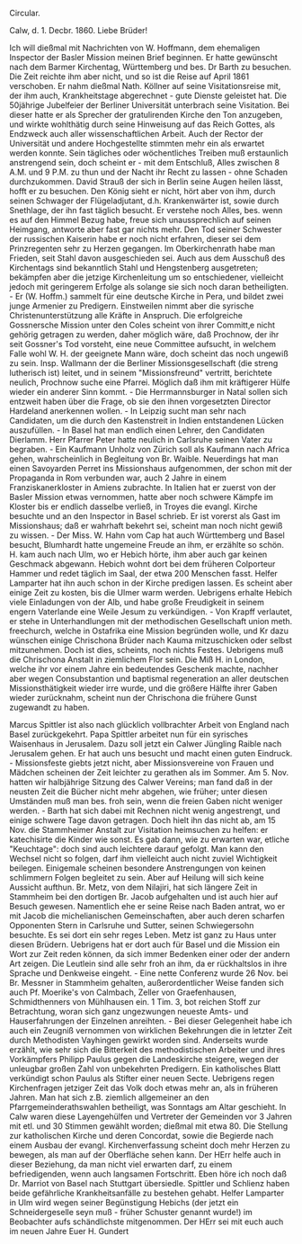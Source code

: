 Circular.

 Calw, d. 1. Decbr. 1860.
Liebe Brüder!

Ich will dießmal mit Nachrichten von W. Hoffmann, dem ehemaligen Inspector der Basler Mission meinen Brief beginnen. Er hatte gewünscht nach dem Barmer Kirchentag, Württemberg und bes. Dr Barth zu besuchen. Die Zeit reichte ihm aber nicht, und so ist die Reise auf April 1861 verschoben. Er nahm dießmal Nath. Köllner auf seine Visitationsreise mit, der ihm auch, Krankheitstage abgerechnet - gute Dienste geleistet hat. Die 50jährige Jubelfeier der Berliner Universität unterbrach seine Visitation. Bei dieser hatte er als Sprecher der gratulirenden Kirche den Ton anzugeben, und wirkte wohlthätig durch seine Hinweisung auf das Reich Gottes, als Endzweck auch aller wissenschaftlichen Arbeit. Auch der Rector der Universität und andere Hochgestellte stimmten mehr ein als erwartet werden konnte. Sein tägliches oder wöchentliches Treiben muß erstaunlich anstrengend sein, doch scheint er - mit dem Entschluß, Alles zwischen 8 A.M. und 9 P.M. zu thun und der Nacht ihr Recht zu lassen - ohne Schaden durchzukommen. David Strauß der sich in Berlin seine Augen heilen lässt, hofft er zu besuchen. Den König sieht er nicht, hört aber von ihm, durch seinen Schwager der Flügeladjutant, d.h. Krankenwärter ist, sowie durch Snethlage, der ihn fast täglich besucht. Er verstehe noch Alles, bes. wenn es auf den Himmel Bezug habe, freue sich unaussprechlich auf seinen Heimgang, antworte aber fast gar nichts mehr. Den Tod seiner Schwester der russischen Kaiserin habe er noch nicht erfahren, dieser sei dem Prinzregenten sehr zu Herzen gegangen. Im Oberkirchenrath habe man Frieden, seit Stahl davon ausgeschieden sei. Auch aus dem Ausschuß des Kirchentags sind bekanntlich Stahl und Hengstenberg ausgetreten; bekämpfen aber die jetzige Kirchenleitung um so entschiedener, vielleicht jedoch mit geringerem Erfolge als solange sie sich noch daran betheiligten. - Er (W. Hoffm.) sammelt für eine deutsche Kirche in Pera, und bildet zwei junge Armenier zu Predigern. Einstweilen nimmt aber die syrische Christenunterstützung alle Kräfte in Anspruch. Die erfolgreiche Gossnersche Mission unter den Coles scheint von ihrer Committ‚e nicht gehörig getragen zu werden, daher möglich wäre, daß Prochnow, der ihr seit Gossner's Tod vorsteht, eine neue Committee aufsucht, in welchem Falle wohl W. H. der geeignete Mann wäre, doch scheint das noch ungewiß zu sein. Insp. Wallmann der die Berliner Missionsgesellschaft (die streng lutherisch ist) leitet, und in seinem "Missionsfreund" vertritt, berichtete neulich, Prochnow suche eine Pfarrei. Möglich daß ihm mit kräftigerer Hülfe wieder ein anderer Sinn kommt. - Die Herrmannsburger in Natal sollen sich entzweit haben über die Frage, ob sie den ihnen vorgesetzten Director Hardeland anerkennen wollen. - In Leipzig sucht man sehr nach Candidaten, um die durch den Kastenstreit in Indien entstandenen Lücken auszufüllen. - In Basel hat man endlich einen Lehrer, den Candidaten Dierlamm. Herr Pfarrer Peter hatte neulich in Carlsruhe seinen Vater zu begraben. - Ein Kaufmann Unholz von Zürich soll als Kaufmann nach Africa gehen, wahrscheinlich in Begleitung von Br. Waible. Neuerdings hat man einen Savoyarden Perret ins Missionshaus aufgenommen, der schon mit der Propaganda in Rom verbunden war, auch 2 Jahre in einem Franziskanerkloster in Amiens zubrachte. In Italien hat er zuerst von der Basler Mission etwas vernommen, hatte aber noch schwere Kämpfe im Kloster bis er endlich dasselbe verließ, in Troyes die evangl. Kirche besuchte und an den Inspector in Basel schrieb. Er ist vorerst als Gast im Missionshaus; daß er wahrhaft bekehrt sei, scheint man noch nicht gewiß zu wissen. - Der Miss. W. Hahn vom Cap hat auch Württemberg und Basel besucht, Blumhardt hatte ungemeine Freude an ihm, er erzählte so schön. H. kam auch nach Ulm, wo er Hebich hörte, ihm aber auch gar keinen Geschmack abgewann. Hebich wohnt dort bei dem früheren Colporteur Hammer und redet täglich im Saal, der etwa 200 Menschen fasst. Helfer Lamparter hat ihn auch schon in der Kirche predigen lassen. Es scheint aber einige Zeit zu kosten, bis die Ulmer warm werden. Uebrigens erhalte Hebich viele Einladungen von der Alb, und habe große Freudigkeit in seinem engern Vaterlande eine Weile Jesum zu verkündigen. - Von Krapff verlautet, er stehe in Unterhandlungen mit der methodischen Gesellschaft union meth. freechurch, welche in Ostafrika eine Mission begründen wolle, und Kr dazu wünschen einige Chrischona Brüder nach Kauma mitzuschicken oder selbst mitzunehmen. Doch ist dies, scheints, noch nichts Festes. Uebrigens muß die Chrischona Anstalt in ziemlichem Flor sein. Die Miß H. in London, welche ihr vor einem Jahre ein bedeutendes Geschenk machte, nachher aber wegen Consubstantion und baptismal regeneration an aller deutschen Missionsthätigkeit wieder irre wurde, und die größere Hälfte ihrer Gaben wieder zurücknahm, scheint nun der Chrischona die frühere Gunst zugewandt zu haben.

Marcus Spittler ist also nach glücklich vollbrachter Arbeit von England nach Basel zurückgekehrt. Papa Spittler arbeitet nun für ein syrisches Waisenhaus in Jerusalem. Dazu soll jetzt ein Calwer Jüngling Raible nach Jerusalem gehen. Er hat auch uns besucht und macht einen guten Eindruck. - Missionsfeste giebts jetzt nicht, aber Missionsvereine von Frauen und Mädchen scheinen der Zeit leichter zu gerathen als im Sommer. Am 5. Nov. hatten wir halbjährige Sitzung des Calwer Vereins; man fand daß in der neusten Zeit die Bücher nicht mehr abgehen, wie früher; unter diesen Umständen muß man bes. froh sein, wenn die freien Gaben nicht weniger werden. - Barth hat sich dabei mit Rechnen nicht wenig angestrengt, und einige schwere Tage davon getragen. Doch hielt ihn das nicht ab, am 15 Nov. die Stammheimer Anstalt zur Visitation heimsuchen zu helfen: er katechisirte die Kinder wie sonst. Es gab dann, wie zu erwarten war, etliche "Keuchtage": doch sind auch leichtere darauf gefolgt. Man kann den Wechsel nicht so folgen, darf ihm vielleicht auch nicht zuviel Wichtigkeit beilegen. Einigemale scheinen besondere Anstrengungen von keinen schlimmern Folgen begleitet zu sein. Aber auf Heilung will sich keine Aussicht aufthun. Br. Metz, von dem Nilajiri, hat sich längere Zeit in Stammheim bei den dortigen Br. Jacob aufgehalten und ist auch hier auf Besuch gewesen. Namentlich ehe er seine Reise nach Baden antrat, wo er mit Jacob die michelianischen Gemeinschaften, aber auch deren scharfen Opponenten Stern in Carlsruhe und Sutter, seinen Schwiegersohn besuchte. Es sei dort ein sehr reges Leben. Metz ist ganz zu Haus unter diesen Brüdern. Uebrigens hat er dort auch für Basel und die Mission ein Wort zur Zeit reden können, da sich immer Bedenken einer oder der andern Art zeigen. Die Leutlein sind alle sehr froh an ihm, da er rückhaltslos in ihre Sprache und Denkweise eingeht. - Eine nette Conferenz wurde 26 Nov. bei Br. Messner in Stammheim gehalten, außerordentlicher Weise fanden sich auch Pf. Moerike's von Calmbach, Zeller von Graefenhausen, Schmidthenners von Mühlhausen ein. 1 Tim. 3, bot reichen Stoff zur Betrachtung, woran sich ganz ungezwungen neueste Amts- und Hauserfahrungen der Einzelnen anreihten. - Bei dieser Gelegenheit habe ich auch ein Zeugniß vernommen von wirklichen Bekehrungen die in letzter Zeit durch Methodisten Vayhingen gewirkt worden sind. Anderseits wurde erzählt, wie sehr sich die Bitterkeit des methodistischen Arbeiter und ihres Vorkämpfers Philipp Paulus gegen die Landeskirche steigere, wegen der unleugbar großen Zahl von unbekehrten Predigern. Ein katholisches Blatt verkündigt schon Paulus als Stifter einer neuen Secte. Uebrigens regen Kirchenfragen jetziger Zeit das Volk doch etwas mehr an, als in früheren Jahren. Man hat sich z.B. ziemlich allgemeiner an den Pfarrgemeinderathswahlen betheiligt, was Sonntags am Altar geschieht. In Calw waren diese Layengehülfen und Vertreter der Gemeinden vor 3 Jahren mit etl. und 30 Stimmen gewählt worden; dießmal mit etwa 80. Die Stellung zur katholischen Kirche und deren Concordat, sowie die Begierde nach einem Ausbau der evangl. Kirchenverfassung scheint doch mehr Herzen zu bewegen, als man auf der Oberfläche sehen kann. Der HErr helfe auch in dieser Beziehung, da man nicht viel erwarten darf, zu einem befriedigenden, wenn auch langsamen Fortschritt. Eben höre ich noch daß Dr. Marriot von Basel nach Stuttgart übersiedle. Spittler und Schlienz haben beide gefährliche Krankheitsanfälle zu bestehen gehabt. Helfer Lamparter in Ulm wird wegen seiner Begünstigung Hebichs (der jetzt ein Schneidergeselle seyn muß - früher Schuster genannt wurde!) im Beobachter aufs schändlichste mitgenommen. Der HErr sei mit euch auch im neuen Jahre Euer
 H. Gundert
